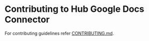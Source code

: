 # Contributing to Hub Google Docs Connector

For contributing guidelines refer [CONTRIBUTING.md](https://github.com/vmware/connectors-workspace-one/blob/master/CONTRIBUTING.md).


